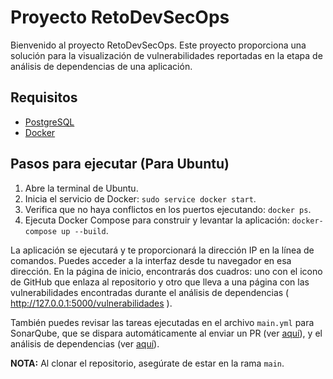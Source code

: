 # Proyecto RetoDevSecOps

Bienvenido al proyecto RetoDevSecOps. Este proyecto proporciona una solución para la visualización de vulnerabilidades reportadas en la etapa de análisis de dependencias de una aplicación.

## Requisitos

- [PostgreSQL](https://www.postgresql.org/download/)
- [Docker](https://www.docker.com/get-started)

## Pasos para ejecutar (Para Ubuntu)

1. Abre la terminal de Ubuntu.
2. Inicia el servicio de Docker: `sudo service docker start`.
3. Verifica que no haya conflictos en los puertos ejecutando: `docker ps`.
4. Ejecuta Docker Compose para construir y levantar la aplicación: `docker-compose up --build`.

La aplicación se ejecutará y te proporcionará la dirección IP en la línea de comandos. Puedes acceder a la interfaz desde tu navegador en esa dirección. En la página de inicio, encontrarás dos cuadros: uno con el icono de GitHub que enlaza al repositorio y otro que lleva a una página con las vulnerabilidades encontradas durante el análisis de dependencias ( http://127.0.0.1:5000/vulnerabilidades ).

También puedes revisar las tareas ejecutadas en el archivo `main.yml` para SonarQube, que se dispara automáticamente al enviar un PR (ver [aquí](https://github.com/sebastianyacup/RetoDevSecOps/actions/workflows/main.yml)), y el análisis de dependencias (ver [aquí](https://github.com/sebastianyacup/RetoDevSecOps/actions/workflows/analisis-dependencias.yml)).

**NOTA:** Al clonar el repositorio, asegúrate de estar en la rama `main`. 
